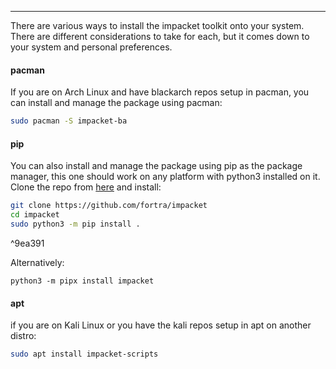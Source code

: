 -- -
There are various ways to install the impacket toolkit onto your system. There are different considerations to take for each, but it comes down to your system and personal preferences. 
#### pacman
If you are on Arch Linux and have blackarch repos setup in pacman, you can install and manage the package using pacman:
```bash
sudo pacman -S impacket-ba
```
#### pip
You can also install and manage the package using pip as the package manager, this one should work on any platform with python3 installed on it. Clone the repo from [here](https://github.com/fortra/impacket) and install:
```bash
git clone https://github.com/fortra/impacket
cd impacket
sudo python3 -m pip install .
```

^9ea391

Alternatively:
```
python3 -m pipx install impacket
```
#### apt
if you are on Kali Linux or you have the kali repos setup in apt on another distro:
```bash
sudo apt install impacket-scripts
```
